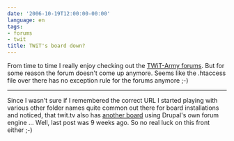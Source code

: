 ```yaml
---
date: '2006-10-19T12:00:00-00:00'
language: en
tags:
- forums
- twit
title: TWiT's board down?
---
```



From time to time I really enjoy checking out the [TWiT-Army forums](http://twit.tv/forums). But for some reason the forum doesn't come up anymore. Seems like the .htaccess file over there has no exception rule for the forums anymore ;-)

-------------------------------



Since I wasn't sure if I remembered the correct URL I started playing with various other folder names quite common out there for board installations and noticed, that twit.tv also has [another board](http://twit.tv/forum/) using Drupal's own forum engine ... Well, last post was 9 weeks ago. So no real luck on this front either ;-)